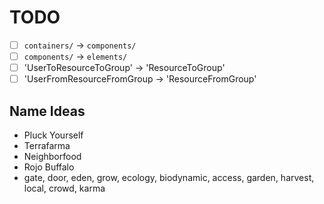 # TODO

- [ ] `containers/` -> `components/`
- [ ] `components/` -> `elements/`
- [ ] 'UserToResourceToGroup' -> 'ResourceToGroup'
- [ ] 'UserFromResourceFromGroup -> 'ResourceFromGroup'

## Name Ideas
- Pluck Yourself
- Terrafarma
- Neighborfood
- Rojo Buffalo
- gate, door, eden, grow, ecology, biodynamic, access, garden, harvest, local, crowd, karma

